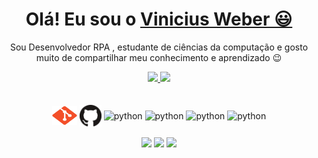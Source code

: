 <div>
  
  <h1 align="center">
    Olá! Eu sou o 
    <a href="https://www.linkedin.com/in/viniciusweber/">Vinicius Weber 😃️</a>
  </h1>
  
  <p align="center">
    Sou Desenvolvedor RPA , estudante de ciências da computação e gosto muito de compartilhar meu conhecimento e aprendizado 😉️
  </p>
</div>

<div align="center">
  <a href="https://github.com/viniciuss13">
    <img height="160em" src="https://github-readme-stats.vercel.app/api?username=viniciuss13&count_private=true&include_all_commits=true&show_icons=true&theme=dracula&hide_border=false&show_owner=true"/>
    <img height="160em" src="https://github-readme-stats.vercel.app/api/top-langs/?username=viniciuss13&theme=dracula&hide_border=false&&layout=compact"/>
  </a>
</div></br>


<div align="center" valign="top"><br>
  <img align="center" alt="git" height="30" width="40" src="https://raw.githubusercontent.com/devicons/devicon/master/icons/git/git-original.svg">
  <img align="center" alt="github" height="35" width="35" src="/assets/GitHub.png">
  <img align="center" alt="python" height="35" width="35" src="https://cdn.jsdelivr.net/gh/devicons/devicon/icons/python/python-original.svg">
  <img align="center" alt="python" height="35" width="30" src="https://cdn.jsdelivr.net/gh/devicons/devicon/icons/selenium/selenium-original.svg">
  <img align="center" alt="python" height="45" width="45"src="https://cdn.jsdelivr.net/gh/devicons/devicon/icons/pytest/pytest-original.svg" />
  <img align="center" alt="python" height="45" width="45"src="https://cdn.jsdelivr.net/gh/devicons/devicon/icons/pandas/pandas-original.svg" />
</div><br>

<div align="center">
  <a href="https://www.instagram.com/viniciussweber/" target="_blank"><img src="https://img.shields.io/badge/-Instagram-%23E4405F?style=for-the-badge&logo=instagram&logoColor=white" target="_blank"></a>
  <a href="https://www.linkedin.com/in/viniciusweber/" target="_blank"><img src="https://img.shields.io/badge/-LinkedIn-%230077B5?style=for-the-badge&logo=linkedin&logoColor=white" target="_blank"></a> 
  <a href="mailto:vinicius.beta@gmail.com"><img src="https://img.shields.io/badge/-Gmail-%23333?style=for-the-badge&logo=gmail&logoColor=white" target="_blank"></a>
</div>
